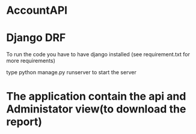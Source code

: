 # AccountAPI
# Django DRF

To run the code you have to have django installed (see requirement.txt for more requirements)

type python manage.py runserver to start the server


# The application contain the api and Administator view(to download the report)
